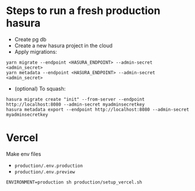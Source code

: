 # Steps to run a fresh production hasura

- Create pg db
- Create a new hasura project in the cloud
- Apply migrations:

```
yarn migrate --endpoint <HASURA_ENDPOINT> --admin-secret <admin_secret>
yarn metadata --endpoint <HASURA_ENDPOINT> --admin-secret <admin_secret>
```

- (optional) To squash:

```
hasura migrate create "init" --from-server --endpoint http://localhost:8080 --admin-secret myadminsecretkey
hasura metadata export --endpoint http://localhost:8080 --admin-secret myadminsecretkey
```

# Vercel

Make env files

- `production/.env.production`
- `production/.env.preview`

```
ENVIRONMENT=production sh production/setup_vercel.sh
```
